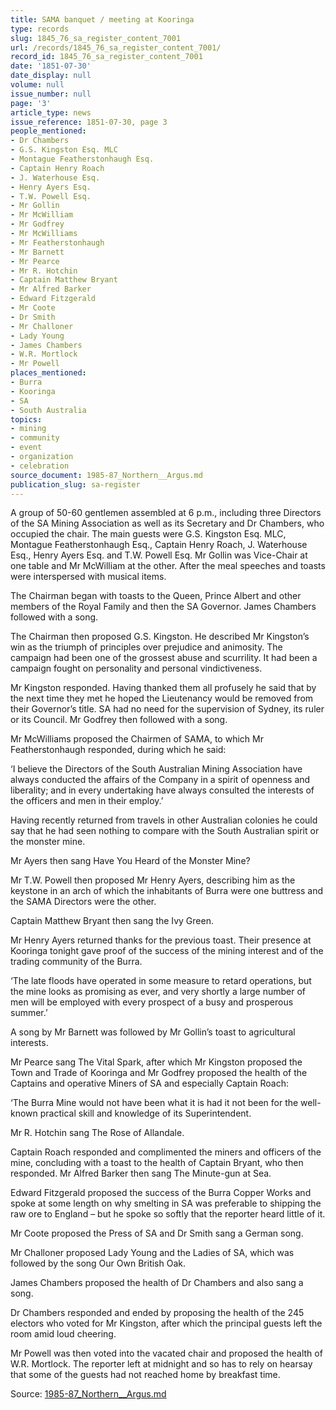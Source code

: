 ```yaml
---
title: SAMA banquet / meeting at Kooringa
type: records
slug: 1845_76_sa_register_content_7001
url: /records/1845_76_sa_register_content_7001/
record_id: 1845_76_sa_register_content_7001
date: '1851-07-30'
date_display: null
volume: null
issue_number: null
page: '3'
article_type: news
issue_reference: 1851-07-30, page 3
people_mentioned:
- Dr Chambers
- G.S. Kingston Esq. MLC
- Montague Featherstonhaugh Esq.
- Captain Henry Roach
- J. Waterhouse Esq.
- Henry Ayers Esq.
- T.W. Powell Esq.
- Mr Gollin
- Mr McWilliam
- Mr Godfrey
- Mr McWilliams
- Mr Featherstonhaugh
- Mr Barnett
- Mr Pearce
- Mr R. Hotchin
- Captain Matthew Bryant
- Mr Alfred Barker
- Edward Fitzgerald
- Mr Coote
- Dr Smith
- Mr Challoner
- Lady Young
- James Chambers
- W.R. Mortlock
- Mr Powell
places_mentioned:
- Burra
- Kooringa
- SA
- South Australia
topics:
- mining
- community
- event
- organization
- celebration
source_document: 1985-87_Northern__Argus.md
publication_slug: sa-register
---
```


A group of 50-60 gentlemen assembled at 6 p.m., including three Directors of the SA Mining Association as well as its Secretary and Dr Chambers, who occupied the chair.  The main guests were G.S. Kingston Esq. MLC, Montague Featherstonhaugh Esq., Captain Henry Roach, J. Waterhouse Esq., Henry Ayers Esq. and T.W. Powell Esq.  Mr Gollin was Vice-Chair at one table and Mr McWilliam at the other.  After the meal speeches and toasts were interspersed with musical items.

The Chairman began with toasts to the Queen, Prince Albert and other members of the Royal Family and then the SA Governor.  James Chambers followed with a song.

The Chairman then proposed G.S. Kingston.  He described Mr Kingston’s win as the triumph of principles over prejudice and animosity.  The campaign had been one of the grossest abuse and scurrility.  It had been a campaign fought on personality and personal vindictiveness.

Mr Kingston responded.  Having thanked them all profusely he said that by the next time they met he hoped the Lieutenancy would be removed from their Governor’s title.  SA had no need for the supervision of Sydney, its ruler or its Council.  Mr Godfrey then followed with a song.

Mr McWilliams proposed the Chairmen of SAMA, to which Mr Featherstonhaugh responded, during which he said:

‘I believe the Directors of the South Australian Mining Association have always conducted the affairs of the Company in a spirit of openness and liberality; and in every undertaking have always consulted the interests of the officers and men in their employ.’

Having recently returned from travels in other Australian colonies he could say that he had seen nothing to compare with the South Australian spirit or the monster mine.

Mr Ayers then sang Have You Heard of the Monster Mine?

Mr T.W. Powell then proposed Mr Henry Ayers, describing him as the keystone in an arch of which the inhabitants of Burra were one buttress and the SAMA Directors were the other.

Captain Matthew Bryant then sang the Ivy Green.

Mr Henry Ayers returned thanks for the previous toast.  Their presence at Kooringa tonight gave proof of the success of the mining interest and of the trading community of the Burra.

‘The late floods have operated in some measure to retard operations, but the mine looks as promising as ever, and very shortly a large number of men will be employed with every prospect of a busy and prosperous summer.’

A song by Mr Barnett was followed by Mr Gollin’s toast to agricultural interests.

Mr Pearce sang The Vital Spark, after which Mr Kingston proposed the Town and Trade of Kooringa and Mr Godfrey proposed the health of the Captains and operative Miners of SA and especially Captain Roach:

‘The Burra Mine would not have been what it is had it not been for the well-known practical skill and knowledge of its Superintendent.

Mr R. Hotchin sang The Rose of Allandale.

Captain Roach responded and complimented the miners and officers of the mine, concluding with a toast to the health of Captain Bryant, who then responded.  Mr Alfred Barker then sang The Minute-gun at Sea.

Edward Fitzgerald proposed the success of the Burra Copper Works and spoke at some length on why smelting in SA was preferable to shipping the raw ore to England – but he spoke so softly that the reporter heard little of it.

Mr Coote proposed the Press of SA and Dr Smith sang a German song.

Mr Challoner proposed Lady Young and the Ladies of SA, which was followed by the song Our Own British Oak.

James Chambers proposed the health of Dr Chambers and also sang a song.

Dr Chambers responded and ended by proposing the health of the 245 electors who voted for Mr Kingston, after which the principal guests left the room amid loud cheering.

Mr Powell was then voted into the vacated chair and proposed the health of W.R. Mortlock.  The reporter left at midnight and so has to rely on hearsay that some of the guests had not reached home by breakfast time.

Source: [1985-87_Northern__Argus.md](/downloads/markdown/1985-87_Northern__Argus.md)
